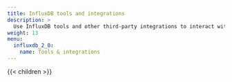 ```yaml
---
title: InfluxDB tools and integrations
description: >
  Use InfluxDB tools and other third-party integrations to interact with, manage, and visualize data in InfluxDB.
weight: 13
menu:
  influxdb_2_0:
    name: Tools & integrations
---
```


{{< children >}}
